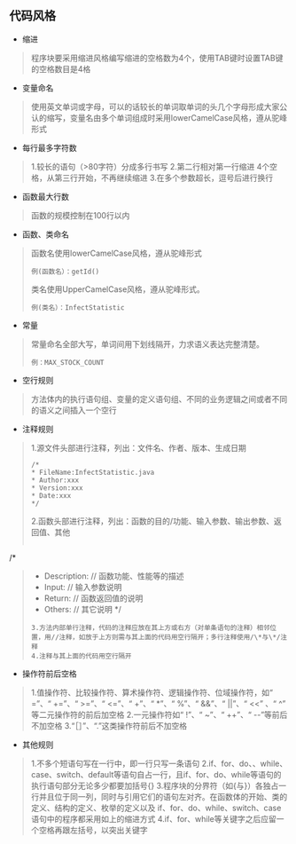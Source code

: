 ## 代码风格

- 缩进
>程序块要采用缩进风格编写缩进的空格数为4个，使用TAB键时设置TAB键的空格数目是4格
- 变量命名
>使用英文单词或字母，可以的话较长的单词取单词的头几个字母形成大家公认的缩写，变量名由多个单词组成时采用lowerCamelCase风格，遵从驼峰形式

- 每行最多字符数
>1.较长的语句（>80字符）分成多行书写
>2.第二行相对第一行缩进 4个空格，从第三行开始，不再继续缩进
>3.在多个参数超长，逗号后进行换行

- 函数最大行数
>函数的规模控制在100行以内
- 函数、类命名
>函数名使用lowerCamelCase风格，遵从驼峰形式  
>```
>例(函数名）：getId()
>```
>类名使用UpperCamelCase风格，遵从驼峰形式。
>```
>例(类名）：InfectStatistic
>```
- 常量
>常量命名全部大写，单词间用下划线隔开，力求语义表达完整清楚。
>```
>例：MAX_STOCK_COUNT
>```
- 空行规则
>方法体内的执行语句组、变量的定义语句组、不同的业务逻辑之间或者不同的语义之间插入一个空行
- 注释规则
>1.源文件头部进行注释，列出：文件名、作者、版本、生成日期
>```
>/*
>* FileName:InfectStatistic.java
>* Author:xxx
>* Version:xxx
>* Date:xxx
>*/
>```
>2.函数头部进行注释，列出：函数的目的/功能、输入参数、输出参数、返回值、其他
>```
/*
>* Description:    // 函数功能、性能等的描述 
>* Input:          // 输入参数说明
>* Return:         // 函数返回值的说明 
>* Others:         // 其它说明 
*/ 
>```
>3.方法内部单行注释，代码的注释应放在其上方或右方（对单条语句的注释）相邻位置，用//注释，如放于上方则需与其上面的代码用空行隔开；多行注释使用/\*与\*/注释
>4.注释与其上面的代码用空行隔开
- 操作符前后空格
>1.值操作符、比较操作符、算术操作符、逻辑操作符、位域操作符，如“ =”、“ +=”、“ >=”、“ <=”、“ +”、“ *”、“ %”、“ &&”、“ ||”、“ <<” 、“ ^” 等二元操作符的前后加空格
>2.一元操作符如“ !”、“ ~”、“ ++”、“ --”等前后不加空格
>3.“［］”、“.”这类操作符前后不加空格
- 其他规则
>1.不多个短语句写在一行中，即一行只写一条语句
>2.if、for、do、、while、case、switch、default等语句自占一行，且if、for、do、while等语句的执行语句部分无论多少都要加括号{}
>3.程序块的分界符（如{与}）各独占一行并且位于同一列，同时与引用它们的语句左对齐。在函数体的开始、类的定义、结构的定义、枚举的定义以及 if、for、do、while、switch、case语句中的程序都采用如上的缩进方式
>4.if、for、while等关键字之后应留一个空格再跟左括号，以突出关键字

